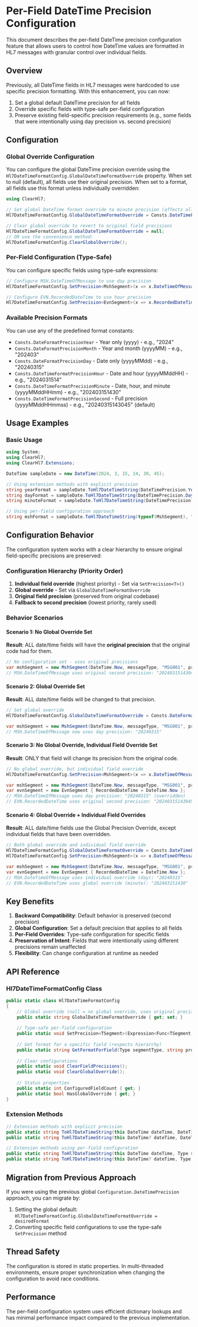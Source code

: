 # Per-Field DateTime Precision Configuration

This document describes the per-field DateTime precision configuration feature that allows users to control how DateTime values are formatted in HL7 messages with granular control over individual fields.

## Overview

Previously, all DateTime fields in HL7 messages were hardcoded to use specific precision formatting. With this enhancement, you can now:

1. Set a global default DateTime precision for all fields
2. Override specific fields with type-safe per-field configuration
3. Preserve existing field-specific precision requirements (e.g., some fields that were intentionally using day precision vs. second precision)

## Configuration

### Global Override Configuration

You can configure the global DateTime precision override using the `Hl7DateTimeFormatConfig.GlobalDateTimeFormatOverride` property. When set to null (default), all fields use their original precision. When set to a format, all fields use this format unless individually overridden:

```csharp
using ClearHl7;

// Set global DateTime format override to minute precision (affects all fields)
Hl7DateTimeFormatConfig.GlobalDateTimeFormatOverride = Consts.DateTimeFormatPrecisionMinute;

// Clear global override to revert to original field precisions
Hl7DateTimeFormatConfig.GlobalDateTimeFormatOverride = null;
// OR use the convenience method:
Hl7DateTimeFormatConfig.ClearGlobalOverride();
```

### Per-Field Configuration (Type-Safe)

You can configure specific fields using type-safe expressions:

```csharp
// Configure MSH.DateTimeOfMessage to use day precision
Hl7DateTimeFormatConfig.SetPrecision<MshSegment>(x => x.DateTimeOfMessage, Consts.DateFormatPrecisionDay);

// Configure EVN.RecordedDateTime to use hour precision
Hl7DateTimeFormatConfig.SetPrecision<EvnSegment>(x => x.RecordedDateTime, Consts.DateTimeFormatPrecisionHour);
```

### Available Precision Formats

You can use any of the predefined format constants:

- `Consts.DateFormatPrecisionYear` - Year only (yyyy) - e.g., "2024"
- `Consts.DateFormatPrecisionMonth` - Year and month (yyyyMM) - e.g., "202403"
- `Consts.DateFormatPrecisionDay` - Date only (yyyyMMdd) - e.g., "20240315"
- `Consts.DateTimeFormatPrecisionHour` - Date and hour (yyyyMMddHH) - e.g., "2024031514"
- `Consts.DateTimeFormatPrecisionMinute` - Date, hour, and minute (yyyyMMddHHmm) - e.g., "202403151430"
- `Consts.DateTimeFormatPrecisionSecond` - Full precision (yyyyMMddHHmmss) - e.g., "20240315143045" (default)

## Usage Examples

### Basic Usage

```csharp
using System;
using ClearHl7;
using ClearHl7.Extensions;

DateTime sampleDate = new DateTime(2024, 3, 15, 14, 30, 45);

// Using extension methods with explicit precision
string yearFormat = sampleDate.ToHl7DateTimeString(DateTimePrecision.Year);     // "2024"
string dayFormat = sampleDate.ToHl7DateTimeString(DateTimePrecision.Day);       // "20240315"
string minuteFormat = sampleDate.ToHl7DateTimeString(DateTimePrecision.Minute); // "202403151430"

// Using per-field configuration approach
string mshFormat = sampleDate.ToHl7DateTimeString(typeof(MshSegment), "DateTimeOfMessage");
```

## Configuration Behavior

The configuration system works with a clear hierarchy to ensure original field-specific precisions are preserved:

### Configuration Hierarchy (Priority Order)

1. **Individual field override** (highest priority) - Set via `SetPrecision<T>()`
2. **Global override** - Set via `GlobalDateTimeFormatOverride` 
3. **Original field precision** (preserved from original codebase)
4. **Fallback to second precision** (lowest priority, rarely used)

### Behavior Scenarios

#### Scenario 1: No Global Override Set
**Result**: ALL date/time fields will have the **original precision** that the original code had for them.

```csharp
// No configuration set - uses original precisions
var mshSegment = new MshSegment(DateTime.Now, messageType, "MSG001", processingType);
// MSH.DateTimeOfMessage uses original second precision: "20240315143045"
```

#### Scenario 2: Global Override Set
**Result**: ALL date/time fields will be changed to that precision.

```csharp
// Set global override
Hl7DateTimeFormatConfig.GlobalDateTimeFormatOverride = Consts.DateFormatPrecisionDay;

var mshSegment = new MshSegment(DateTime.Now, messageType, "MSG001", processingType);
// MSH.DateTimeOfMessage now uses day precision: "20240315"
```

#### Scenario 3: No Global Override, Individual Field Override Set
**Result**: ONLY that field will change its precision from the original code.

```csharp
// No global override, but individual field override
Hl7DateTimeFormatConfig.SetPrecision<MshSegment>(x => x.DateTimeOfMessage, Consts.DateFormatPrecisionDay);

var mshSegment = new MshSegment(DateTime.Now, messageType, "MSG001", processingType);
var evnSegment = new EvnSegment { RecordedDateTime = DateTime.Now };
// MSH.DateTimeOfMessage uses day precision: "20240315" (overridden)
// EVN.RecordedDateTime uses original second precision: "20240315143045"
```

#### Scenario 4: Global Override + Individual Field Overrides
**Result**: ALL date/time fields use the Global Precision Override, except individual fields that have been overridden.

```csharp
// Both global override and individual field override
Hl7DateTimeFormatConfig.GlobalDateTimeFormatOverride = Consts.DateTimeFormatPrecisionMinute;
Hl7DateTimeFormatConfig.SetPrecision<MshSegment>(x => x.DateTimeOfMessage, Consts.DateFormatPrecisionDay);

var mshSegment = new MshSegment(DateTime.Now, messageType, "MSG001", processingType);
var evnSegment = new EvnSegment { RecordedDateTime = DateTime.Now };
// MSH.DateTimeOfMessage uses individual override (day): "20240315"
// EVN.RecordedDateTime uses global override (minute): "202403151430"
```

## Key Benefits

1. **Backward Compatibility**: Default behavior is preserved (second precision)
2. **Global Configuration**: Set a default precision that applies to all fields
3. **Per-Field Overrides**: Type-safe configuration for specific fields
4. **Preservation of Intent**: Fields that were intentionally using different precisions remain unaffected
5. **Flexibility**: Can change configuration at runtime as needed

## API Reference

### Hl7DateTimeFormatConfig Class

```csharp
public static class Hl7DateTimeFormatConfig
{
    // Global override (null = no global override, uses original precisions)
    public static string GlobalDateTimeFormatOverride { get; set; }
    
    // Type-safe per-field configuration
    public static void SetPrecision<TSegment>(Expression<Func<TSegment, object>> property, string format);
    
    // Get format for a specific field (respects hierarchy)
    public static string GetFormatForField(Type segmentType, string propertyName);
    
    // Clear configurations
    public static void ClearFieldPrecisions();
    public static void ClearGlobalOverride();
    
    // Status properties
    public static int ConfiguredFieldCount { get; }
    public static bool HasGlobalOverride { get; }
}
```

### Extension Methods

```csharp
// Extension methods with explicit precision
public static string ToHl7DateTimeString(this DateTime dateTime, DateTimePrecision precision);
public static string ToHl7DateTimeString(this DateTime? dateTime, DateTimePrecision precision);

// Extension methods using per-field configuration
public static string ToHl7DateTimeString(this DateTime dateTime, Type segmentType, string propertyName);
public static string ToHl7DateTimeString(this DateTime? dateTime, Type segmentType, string propertyName);
```

## Migration from Previous Approach

If you were using the previous global `Configuration.DateTimePrecision` approach, you can migrate by:

1. Setting the global default: `Hl7DateTimeFormatConfig.GlobalDateTimeFormatOverride = desiredFormat`
2. Converting specific field configurations to use the type-safe `SetPrecision` method

## Thread Safety

The configuration is stored in static properties. In multi-threaded environments, ensure proper synchronization when changing the configuration to avoid race conditions.

## Performance

The per-field configuration system uses efficient dictionary lookups and has minimal performance impact compared to the previous implementation.
